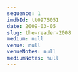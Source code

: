```yaml
---
sequence: 1
imdbId: tt0976051
date: 2009-03-05
slug: the-reader-2008
medium: null
venue: null
venueNotes: null
mediumNotes: null
---
```


